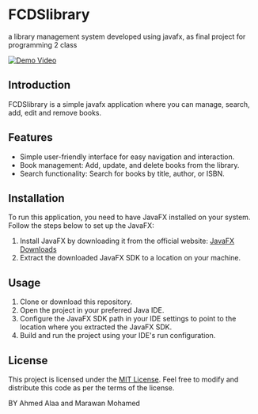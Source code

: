 # FCDSlibrary
a library management system developed using javafx, as final project for programming 2 class



[![Demo Video](video.png)](https://github.com/AhmedAlaa612/FCDSlibraryV2/assets/53920535/1b7028c3-72a5-495c-89f8-dd7dc25553b5)




## Introduction
FCDSlibrary is a simple javafx application where you can manage, search, add, edit and remove books.

## Features
- Simple user-friendly interface for easy navigation and interaction.
- Book management: Add, update, and delete books from the library.
- Search functionality: Search for books by title, author, or ISBN.

## Installation
To run this application, you need to have JavaFX installed on your system.
Follow the steps below to set up the JavaFX:

1. Install JavaFX by downloading it from the official website: [JavaFX Downloads](https://openjfx.io/)
2. Extract the downloaded JavaFX SDK to a location on your machine.

## Usage
1. Clone or download this repository.
2. Open the project in your preferred Java IDE.
3. Configure the JavaFX SDK path in your IDE settings to point to the location where you extracted the JavaFX SDK.
4. Build and run the project using your IDE's run configuration.

## License
This project is licensed under the [MIT License](LICENSE). Feel free to modify and distribute this code as per the terms of the license.

BY Ahmed Alaa and Marawan Mohamed


